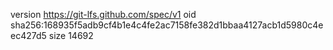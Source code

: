 version https://git-lfs.github.com/spec/v1
oid sha256:168935f5adb9cf4b1e4c4fe2ac7158fe382d1bbaa4127acb1d5980c4eec427d5
size 14692
